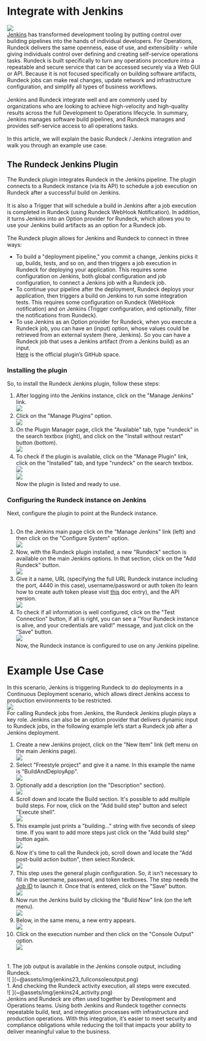 # Integrate with Jenkins <br>
![ ](~@assets/img/jenkins1_RDplusJenkins.png)<br>
[Jenkins](https://www.jenkins.io/) has transformed development tooling by putting control over building pipelines into the hands of individual developers. For Operations, Rundeck delivers the same openness, ease of use, and extensibility - while giving individuals control over defining and creating self-service operations tasks. Rundeck is built specifically to turn any operations procedure into a repeatable and secure service that can be accessed securely via a Web GUI or API. Because it is not focused specifically on building software artifacts, Rundeck jobs can make real changes, update network and infrastructure configuration, and simplify all types of business workflows.<br><br>
Jenkins and Rundeck integrate well and are commonly used by organizations who are looking to achieve high-velocity and high-quality results across the full Development to Operations lifecycle. In summary, Jenkins manages software build pipelines, and Rundeck manages and provides self-service access to all operations tasks.<br><br>
In this article, we will explain the basic Rundeck / Jenkins integration and walk you through an example use case.<br>

## The Rundeck Jenkins Plugin <br>
The Rundeck plugin integrates Rundeck in the Jenkins pipeline. The plugin connects to a Rundeck instance (via its API) to schedule a job execution on Rundeck after a successful build on Jenkins.<br><br>
It is also a Trigger that will schedule a build in Jenkins after a job execution is completed in Rundeck (using Rundeck WebHook Notification). In addition, it turns Jenkins into an Option provider for Rundeck, which allows you to use your Jenkins build artifacts as an option for a Rundeck job.<br><br>
The Rundeck plugin allows for Jenkins and Rundeck to connect in three ways:<br>

 * To build a "deployment pipeline," you commit a change, Jenkins picks it up, builds, tests, and so on, and then triggers a job execution in Rundeck for deploying your application. This requires some configuration on Jenkins, both global configuration and job configuration, to connect a Jenkins job with a Rundeck job.<br>
 * To continue your pipeline after the deployment, Rundeck deploys your application, then triggers a build on Jenkins to run some integration tests. This requires some configuration on Rundeck (WebHook notification) and on Jenkins (Trigger configuration, and optionally, filter the notifications from Rundeck).<br>
 * To use Jenkins as an Option provider for Rundeck, when you execute a Rundeck job, you can have an (input) option, whose values could be retrieved from an external system (here, Jenkins). So you can have a Rundeck job that uses a Jenkins artifact (from a Jenkins build) as an input.<br>
[Here](https://github.com/jenkinsci/rundeck-plugin) is the official plugin’s GitHub space.<br>

### Installing the plugin <br>
So, to install the Rundeck Jenkins plugin, follow these steps:<br>

1. After logging into the Jenkins instance, click on the "Manage Jenkins" link.<br>
![ ](~@assets/img/jenkins2_manage.png)<br>
1. Click on the "Manage Plugins" option.<br>
![ ](~@assets/img/jenkins3_manageplugins.png)<br>
1. On the Plugin Manager page, click the "Available" tab, type "rundeck" in the search textbox (right), and click on the "Install without restart" button (bottom).<br>
![ ](~@assets/img/jenkins4_pluginmanager.png)<br>
1. To check if the plugin is available, click on the "Manage Plugin" link, click on the "Installed" tab, and type "rundeck" on the search textbox.<br>
![ ](~@assets/img/jenkins5_installingplugins.png)<br>
![ ](~@assets/img/jenkins7_pluginsinstalled.png)<br>
Now the plugin is listed and ready to use.<br>

### Configuring the Rundeck instance on Jenkins <br>

Next, configure the plugin to point at the Rundeck instance.<br>
<br>
1. On the Jenkins main page click on the "Manage Jenkins" link (left) and then click on the "Configure System" option.<br>
![ ](~@assets/img/jenkins8_configsys.png)<br>
1. Now, with the Rundeck plugin installed, a new "Rundeck" section is available on the main Jenkins options.  In that section, click on the "Add Rundeck" button.<br>
![ ](~@assets/img/jenkins9_addrundeck.png)<br>
1. Give it a name, URL (specifying the full URL Rundeck instance including the port, 4440 in this case), username/password or auth token (to learn how to create auth token please visit [this](/manual/10-user.html#user-api-tokens) doc entry), and the API version. <br>
![ ](~@assets/img/jenkins10_testconnection.png) <br>
1. To check if all information is well configured, click on the "Test Connection" button, if all is right, you can see a "Your Rundeck instance is alive, and your credentials are valid!" message, and just click on the “Save” button.<br>
![ ](~@assets/img/jenkins11_saveconfig.png)<br>
Now, the Rundeck instance is configured to use on any Jenkins pipeline.

<h1>Example Use Case</h1>

In this scenario, Jenkins is triggering Rundeck to do deployments in a Continuous Deployment scenario, which allows direct Jenkins access to production environments to be restricted.<br>
![ ](~@assets/img/jenkins12_fancy.png)<br>
For calling Rundeck jobs from Jenkins, the Rundeck Jenkins plugin plays a key role. Jenkins can also be an option provider that delivers dynamic input to Rundeck jobs, in the following example let’s start a Rundeck job after a Jenkins deployment.<br>
1. Create a new Jenkins project, click on the "New Item" link (left menu on the main Jenkins page).<br>
![ ](~@assets/img/jenkins13_newproject.png)<br>
1. Select "Freestyle project" and give it a name. In this example the name is "BuildAndDeployApp".<br>
![ ](~@assets/img/jenkins14_freestyle.png)<br>
1. Optionally add a description (on the "Description" section).<br>
![ ](~@assets/img/jenkins15_desc.png)<br>
1. Scroll down and locate the Build section. It's possible to add multiple build steps. For now, click on the "Add build step" button and select "Execute shell".<br>
![ ](~@assets/img/jenkins16_buildstep.png)<br>
1. This example just prints a "building..." string with five seconds of sleep time. If you want to add more steps just click on the "Add build step" button again.<br>
![ ](~@assets/img/jenkins17_shellcommand.png)<br>
1. Now it's time to call the Rundeck job, scroll down and locate the "Add post-build action button", then select Rundeck.<br>
![ ](~@assets/img/jenkins18_callrundeck.png)<br>
1. This step uses the general plugin configuration. So, it isn't necessary to fill in the username, password, and token textboxes. The step needs the [Job ID](https://docs.rundeck.com/docs/manual/04-jobs.html#job-uuids) to launch it.  Once that is entered, click on the "Save" button.<br>
![ ](~@assets/img/jenkins19_jobid.png)<br>
1. Now run the Jenkins build by clicking the "Build Now" link (on the left menu).<br>
![ ](~@assets/img/jenkins20_buildnow.png)<br>
1. Below, in the same menu, a new entry appears.<br>
![ ](~@assets/img/jenkins21_newentry.png)<br>
1. Click on the execution number and then click on the "Console Output" option.<br>
![ ](~@assets/img/jenkins22_consoleoutput.png)<br>
<br>
1. The job output is available in the Jenkins console output, including Rundeck.<br>
![ ](~@assets/img/jenkins23_fullconsoleoutput.png)<br>
1. And checking the Rundeck activity execution, all steps were executed.<br>
![ ](~@assets/img/jenkins24_activity.png)<br>
Jenkins and Rundeck are often used together by Development and Operations teams. Using both Jenkins and Rundeck together connects repeatable build, test, and integration processes with infrastructure and production operations. With this integration, it’s easier to meet security and compliance obligations while reducing the toil that impacts your ability to deliver meaningful value to the business.<br>
